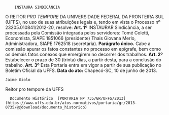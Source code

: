         INSTAURA SINDICÂNCIA  

 O REITOR *PRO TEMPORE*  DA UNIVERSIDADE FEDERAL DA FRONTEIRA SUL (UFFS), no uso de suas atribuições legais e, tendo em vista o Processo nº 23205.010841/2012-20, resolve:   **Art. 1º**  INSTAURAR Sindicância, a ser processada pela Comissão integrada pelos servidores: Tomé Coletti, Economista, SIAPE 1851066 (presidente) Thais Giovana Merlo, Administradora, SIAPE 1762518 (secretária). **Parágrafo único.**  Cabe a comissão apurar os fatos constantes no processo em epígrafe, bem como os demais fatos conexos que emergirem no decorrer dos trabalhos.   **Art. 2º**  Estabelecer o prazo de 30 (trinta) dias, a partir desta, para a conclusão do trabalho.   **Art. 3º**  Esta Portaria entra em vigor a partir de sua publicação no Boletim Oficial da UFFS.        **Data do ato:** Chapecó-SC, 10 de junho de 2013.   
 

    Jaime Giolo   
 Reitor pro tempore da UFFS 

      Documento Histórico  [PORTARIA Nº 735/GR/UFFS/2013](https://www.uffs.edu.br/atos-normativos/portaria/gr/2013-0735/@@download/documento_historico)     
      